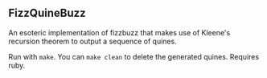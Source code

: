 ## FizzQuineBuzz

An esoteric implementation of fizzbuzz that makes use of
Kleene's recursion theorem to output a sequence of quines.

Run with `make`. You can `make clean` to delete the
generated quines. Requires ruby.
